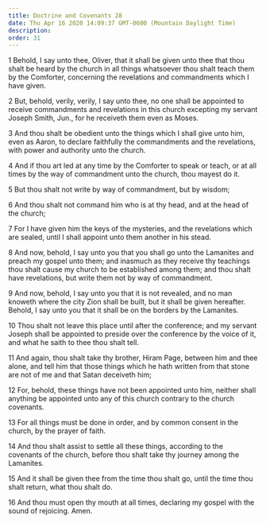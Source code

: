 ```yaml
---
title: Doctrine and Covenants 28
date: Thu Apr 16 2020 14:09:37 GMT-0600 (Mountain Daylight Time)
description: 
order: 31
---
```


<p>
  1 Behold, I say unto thee, Oliver, that it shall be given unto thee that thou
  shalt be heard by the church in all things whatsoever thou shalt teach them by
  the Comforter, concerning the revelations and commandments which I have given.
</p>
<p>
  2 But, behold, verily, verily, I say unto thee, no one shall be appointed to
  receive commandments and revelations in this church excepting my servant
  Joseph Smith, Jun., for he receiveth them even as Moses.
</p>
<p>
  3 And thou shalt be obedient unto the things which I shall give unto him, even
  as Aaron, to declare faithfully the commandments and the revelations, with
  power and authority unto the church.
</p>
<p>
  4 And if thou art led at any time by the Comforter to speak or teach, or at
  all times by the way of commandment unto the church, thou mayest do it.
</p>
<p>5 But thou shalt not write by way of commandment, but by wisdom;</p>
<p>
  6 And thou shalt not command him who is at thy head, and at the head of the
  church;
</p>
<p>
  7 For I have given him the keys of the mysteries, and the revelations which
  are sealed, until I shall appoint unto them another in his stead.
</p>
<p>
  8 And now, behold, I say unto you that you shall go unto the Lamanites and
  preach my gospel unto them; and inasmuch as they receive thy teachings thou
  shalt cause my church to be established among them; and thou shalt have
  revelations, but write them not by way of commandment.
</p>
<p>
  9 And now, behold, I say unto you that it is not revealed, and no man knoweth
  where the city Zion shall be built, but it shall be given hereafter. Behold, I
  say unto you that it shall be on the borders by the Lamanites.
</p>
<p>
  10 Thou shalt not leave this place until after the conference; and my servant
  Joseph shall be appointed to preside over the conference by the voice of it,
  and what he saith to thee thou shalt tell.
</p>
<p>
  11 And again, thou shalt take thy brother, Hiram Page, between him and thee
  alone, and tell him that those things which he hath written from that stone
  are not of me and that Satan deceiveth him;
</p>
<p>
  12 For, behold, these things have not been appointed unto him, neither shall
  anything be appointed unto any of this church contrary to the church
  covenants.
</p>
<p>
  13 For all things must be done in order, and by common consent in the church,
  by the prayer of faith.
</p>
<p>
  14 And thou shalt assist to settle all these things, according to the
  covenants of the church, before thou shalt take thy journey among the
  Lamanites.
</p>
<p>
  15 And it shall be given thee from the time thou shalt go, until the time thou
  shalt return, what thou shalt do.
</p>
<p>
  16 And thou must open thy mouth at all times, declaring my gospel with the
  sound of rejoicing. Amen.
</p>
